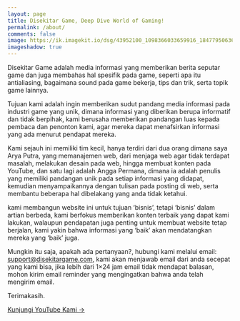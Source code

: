 ```yaml
---
layout: page
title: Disekitar Game, Deep Dive World of Gaming!
permalink: /about/
comments: false
image: https://ik.imagekit.io/dsg/43952100_1098366033659916_1847795063606738944_o-1024x577_GZno5XnGt.jpg
imageshadow: true
---
```


Disekitar Game adalah media informasi yang memberikan berita seputar game dan juga membahas hal spesifik pada game, seperti apa itu antialiasing, bagaimana sound pada game bekerja, tips dan trik, serta topik game lainnya.

Tujuan kami adalah ingin memberikan sudut pandang media informasi pada industri game yang unik, dimana informasi yang diberikan berupa informatif dan tidak berpihak, kami berusaha memberikan pandangan luas kepada pembaca dan penonton kami, agar mereka dapat menafsirkan informasi yang ada menurut pendapat mereka.

Kami sejauh ini memiliki tim kecil, hanya terdiri dari dua orang dimana saya Arya Putra, yang memanajemen web, dari menjaga web agar tidak terdapat masalah, melakukan desain pada web, hingga membuat konten pada YouTube, dan satu lagi adalah Angga Permana, dimana ia adalah penulis yang memiliki pandangan unik pada setiap informasi yang didapat, kemudian menyampaikannya dengan tulisan pada posting di web, serta membantu beberapa hal dibelakang yang anda tidak ketahui.

kami membangun website ini untuk tujuan ‘bisnis’, tetapi ‘bisnis’ dalam artian berbeda, kami berfokus memberikan konten terbaik yang dapat kami lakukan, walaupun pendapatan juga penting untuk membuat website tetap berjalan, kami yakin bahwa informasi yang ‘baik’ akan mendatangkan mereka yang ‘baik’ juga.

Mungkin itu saja, apakah ada pertanyaan?, hubungi kami melalui email: support@disekitargame.com, kami akan menjawab email dari anda secepat yang kami bisa, jika lebih dari 1×24 jam email tidak mendapat balasan, mohon kirim email reminder yang mengingatkan bahwa anda telah mengirim email.

Terimakasih.

<a target="_blank" href="https://www.youtube.com/channel/UCC71ynFPWO11J5X6Or84wsw" class="btn"> Kunjungi YouTube Kami &rarr;</a>
